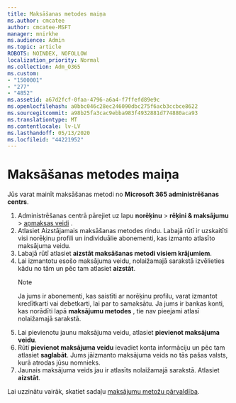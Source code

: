 ```yaml
---
title: Maksāšanas metodes maiņa
ms.author: cmcatee
author: cmcatee-MSFT
manager: mnirkhe
ms.audience: Admin
ms.topic: article
ROBOTS: NOINDEX, NOFOLLOW
localization_priority: Normal
ms.collection: Adm_O365
ms.custom:
- "1500001"
- "277"
- "4852"
ms.assetid: a67d2fcf-0faa-4796-a6a4-f7ffefd89e9c
ms.openlocfilehash: a0bbc046c28ec246090dbc275f6acb3ccbce8622
ms.sourcegitcommit: a98b25fa3cac9ebba983f4932881d774880aca93
ms.translationtype: MT
ms.contentlocale: lv-LV
ms.lasthandoff: 05/13/2020
ms.locfileid: "44221952"
---
```

# <a name="change-payment-method"></a>Maksāšanas metodes maiņa

Jūs varat mainīt maksāšanas metodi no **Microsoft 365 administrēšanas centrs**.
  
1. Administrēšanas centrā pārejiet uz lapu **norēķinu**  >  **rēķini & maksājumu**  >  [apmaksas veidi](https://go.microsoft.com/fwlink/p/?linkid=2018806) .
2. Atlasiet Aizstājamais maksāšanas metodes rindu. Labajā rūtī ir uzskaitīti visi norēķinu profili un individuālie abonementi, kas izmanto atlasīto maksājuma veidu.
3. Labajā rūtī atlasiet **aizstāt maksāšanas metodi visiem krājumiem**.
4. Lai izmantotu esošo maksājuma veidu, nolaižamajā sarakstā izvēlieties kādu no tām un pēc tam atlasiet **aizstāt**.
    > [!NOTE]
    > Ja jums ir abonementi, kas saistīti ar norēķinu profilu, varat izmantot kredītkarti vai debetkarti, lai par to samaksātu. Ja jums ir bankas konti, kas norādīti lapā **maksājumu metodes** , tie nav pieejami atlasī nolaižamajā sarakstā.
5. Lai pievienotu jaunu maksājuma veidu, atlasiet **pievienot maksājuma veidu**.
6. Rūtī **pievienot maksājuma veidu** ievadiet konta informāciju un pēc tam atlasiet **saglabāt**. Jums jāizmanto maksājuma veids no tās pašas valsts, kurā atrodas jūsu nomnieks.
7. Jaunais maksājuma veids jau ir atlasīts nolaižamajā sarakstā. Atlasiet **aizstāt**.

Lai uzzinātu vairāk, skatiet sadaļu [maksājumu metožu pārvaldība](https://docs.microsoft.com/microsoft-365/commerce/billing-and-payments/manage-payment-methods).
